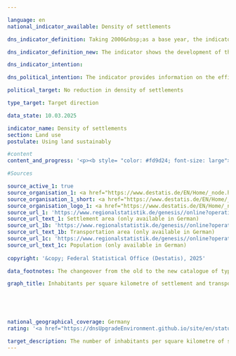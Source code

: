 ```yaml
---

language: en        
national_indicator_available: Density of settlements        

dns_indicator_definition: Taking 2000&nbsp;as a base year, the indicator shows the development of population numbers per square kilometre of settlement or transport area.        

dns_indicator_definition_new: The indicator shows the development of the population per square kilometre of settlement and transport area compared to the base year 2000.        

dns_indicator_intention:         

dns_political_intention: The indicator provides information on the efficiency of settlement land utilisation. It is intended to reflect the effects of land-saving measures in new construction and internal development, such as the reduction of residential and commercial vacancies, redensification and increasing building density.        

political_target: No reduction in density of settlements        

type_target: Target direction        

data_state: 10.03.2025        

indicator_name: Density of settlements        
section: Land use        
postulate: Using land sustainably        

#content         
content_and_progress: '<p><b style= "color: #fd9d24; font-size: large">11.1.c Density of settlements</b><br><br>Settlement density describes the ratio of the number of inhabitants to the settlement and transport area ( SuV ). It thus differs from population density, which refers to the entire area of the federal territory.<br><br>In addition to residential areas, settlement areas also include areas with special functions such as hospitals, schools, industrial and commercial areas, mixed-use areas, and sports, leisure, and recreational areas. Both changes in population and the expansion of urban areas influence settlement density.<br><br>Settlement density varies significantly between "rural" and "non-rural" areas. The classification is based on the Thünen Institute"s classification system, which classifies districts and independent cities based on criteria such as settlement density, the proportion of agricultural and forestry land, and accessibility to larger centers.<br><br>Since the definition of "rural" takes into account, among other things, settlement density itself, it should be noted that differences in the indicator between rural and non-rural areas are partly due to the classification itself. For example, an increase in settlement density in a rural area may lead to its future classification as non-rural.<br><br>Between 2000&nbsp;and 2011, settlement density declined in both area types&nbsp;–&nbsp;by 12% in rural areas and by 5% in non-rural areas. Since 2011, the indicator value for Germany as a whole has remained relatively constant at around 1,670&nbsp;inhabitants per square kilometer of urban area (SUV) , which corresponds to approximately 90% of the 2000&nbsp;value. In non-rural areas, settlement density has been rising again since 2011&nbsp;and, at 3,384&nbsp;inhabitants per square kilometer of urban area (SUV) , reached almost the 2000&nbsp;level in 2023.<br><br>A comparison of the development of SUVs and population numbers reveals different trends for both influencing factors: While settlement and traffic areas have increased continuously since 2000, population numbers initially declined between 2000&nbsp;and 2011, resulting in a decline in settlement density. Since 2011, population numbers have been rising again, so the indicator has remained largely constant since then.<br><br>The share of SUVs in the total area is significantly lower in rural areas (12.3%) than in non-rural areas (36.8%)&nbsp;–&nbsp;both for 2023). The area increase of SUVs affects both types of areas, but was significantly higher in rural areas at 17.4% (2023&nbsp;compared to 2000) than in non-rural areas at 9.3%. At the same time, population growth has been significantly weaker in rural areas since 2011, resulting in a slight decline in settlement density there.<br><br>According to the Thünen Institute"s definition, in 2023, around 43% of the population lived in non-rural areas and 57% in rural areas. At the same time, around 80% of the settlement and transport areas were located in rural areas.<br><br>to increase the number of inhabitants per square kilometer of SUV . However, due to stagnating development in recent years, this goal has not been achieved, or only to a limited extent.<br><br>The data basis for this indicator is the population statistics and the area survey according to the type of actual use (official area statistics) of the Federal Statistical Office. The states are harmonizing their land registers, which has led to reclassifications of land in recent years&nbsp;–&nbsp;even without actual changes in use. A changeover took place in 2016. to a new land use catalog, which impacted the official land use statistics and made comparability with previous years more difficult. To enable meaningful comparisons over time, the data were recalculated based on the 2011&nbsp;census and the 2016&nbsp;land use survey.<br><br>The indicator has cross-references to indicator 11.1.a “ Increase in settlement and transport area ”.</p>'                

#Sources        

source_active_1: true
source_organisation_1: <a href="https://www.destatis.de/EN/Home/_node.html" target="_blank">Federal Statistical Office</a>
source_organisation_1_short: <a href="https://www.destatis.de/EN/Home/_node.html" target="_blank">Federal Statistical Office</a>
source_organisation_logo_1: <a href="https://www.destatis.de/EN/Home/_node.html" target="_blank"><img src="https://dnsTestEnvironment.github.io/dns-indicators/public/OrgImgEn/destatis.png" alt="Federal Statistical Office" title=" Click here to visit the homepage of the organizationFederal Statistical Office" style="height:60px; width:148px; border:transparent"/></a>
source_url_1: 'https://www.regionalstatistik.de/genesis//online?operation=table&code=33111-02-01-4&bypass=true&levelindex=1&levelid=1713517838976#abreadcrumb'
source_url_text_1: Settlement area (only available in German)
source_url_1b: 'https://www.regionalstatistik.de/genesis//online?operation=table&code=33111-03-01-4&bypass=true&levelindex=1&levelid=1713517838976#abreadcrumb'
source_url_text_1b: Transportation area (only available in German)
source_url_1c: 'https://www.regionalstatistik.de/genesis//online?operation=table&code=12411-01-01-4&bypass=true&levelindex=1&levelid=1713517974290#abreadcrumb'
source_url_text_1c: Population (only available in German)
        
copyright: '&copy; Federal Statistical Office (Destatis), 2025'        

data_footnotes: The changeover from the old to the new catalogue of types of use was completed in 2016. Due to the effects on the official area statistics, the 2016&nbsp;result is only comparable with previous years to a limited extent. To ensure comparability between the years, the respective values were calculated back from the 2011&nbsp;census and the change in the area survey in 2016.<br>• The data is based on a special evaluation and is not publicly available.        

graph_title: Inhabitants per square kilometre of settlement and transport area        

        

                

national_geographical_coverage: Germany        
rating: '<a href="https://dnsUpgradeEnvironment.github.io/site/en/status"><img src="https://sdg-indikatoren.de/public/Wettersymbole/Leicht bewölkt.png" title="In 2023 the average development aimed in the right direction, but in the previous year there had been a development in the wrong direction or no change at all." alt="Weathersymbol: Clouded sun"/></a> Data state: 03.10.2025'        

target_description: The number of inhabitants per square kilometre of settlement and transport area should increase.<br><br><br>As the value of indicator 11.1.c has remained constant in 2023&nbsp;and on average over the last six years, the indicator for 2023&nbsp;is rated as "slightly cloudy".        
---
```


